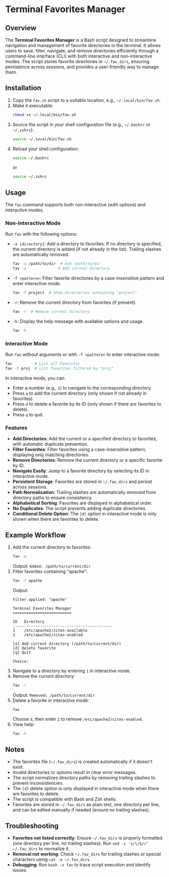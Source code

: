 # Terminal Favorites Manager

## Overview
The **Terminal Favorites Manager** is a Bash script designed to streamline navigation and management of favorite directories in the terminal. It allows users to save, filter, navigate, and remove directories efficiently through a command-line interface (CLI) with both interactive and non-interactive modes. The script stores favorite directories in `~/.fav_dirs`, ensuring persistence across sessions, and provides a user-friendly way to manage them.

## Installation
1. Copy the `fav.sh` script to a suitable location, e.g., `~/.local/bin/fav.sh`.
2. Make it executable:
   ```bash
   chmod +x ~/.local/bin/fav.sh
   ```
3. Source the script in your shell configuration file (e.g., `~/.bashrc` or `~/.zshrc`):
   ```bash
   source ~/.local/bin/fav.sh
   ```
4. Reload your shell configuration:
   ```bash
   source ~/.bashrc
   ```
   or
   ```bash
   source ~/.zshrc
   ```

## Usage
The `fav` command supports both non-interactive (with options) and interactive modes.

### Non-Interactive Mode
Run `fav` with the following options:

- `-a [directory]`: Add a directory to favorites. If no directory is specified, the current directory is added (if not already in the list). Trailing slashes are automatically removed.
  ```bash
  fav -a /path/to/dir  # Add /path/to/dir
  fav -a              # Add current directory
  ```
- `-f <pattern>`: Filter favorite directories by a case-insensitive pattern and enter interactive mode.
  ```bash
  fav -f project  # Show directories containing "project"
  ```
- `-r`: Remove the current directory from favorites (if present).
  ```bash
  fav -r  # Remove current directory
  ```
- `-h`: Display the help message with available options and usage.
  ```bash
  fav -h
  ```

### Interactive Mode
Run `fav` without arguments or with `-f <pattern>` to enter interactive mode:
```bash
fav          # List all favorites
fav -f proj  # List favorites filtered by "proj"
```

In interactive mode, you can:
- Enter a number (e.g., `1`) to navigate to the corresponding directory.
- Press `a` to add the current directory (only shown if not already in favorites).
- Press `d` to delete a favorite by its ID (only shown if there are favorites to delete).
- Press `q` to quit.

### Features
- **Add Directories**: Add the current or a specified directory to favorites, with automatic duplicate prevention.
- **Filter Favorites**: Filter favorites using a case-insensitive pattern, displaying only matching directories.
- **Remove Directories**: Remove the current directory or a specific favorite by ID.
- **Navigate Easily**: Jump to a favorite directory by selecting its ID in interactive mode.
- **Persistent Storage**: Favorites are stored in `~/.fav_dirs` and persist across sessions.
- **Path Normalization**: Trailing slashes are automatically removed from directory paths to ensure consistency.
- **Alphabetical Sorting**: Favorites are displayed in alphabetical order.
- **No Duplicates**: The script prevents adding duplicate directories.
- **Conditional Delete Option**: The `[d]` option in interactive mode is only shown when there are favorites to delete.

## Example Workflow
1. Add the current directory to favorites:
   ```bash
   fav -a
   ```
   Output: `Added: /path/to/current/dir`
2. Filter favorites containing "apache":
   ```bash
   fav -f apache
   ```
   Output:
   ```
   Filter applied: "apache"

   Terminal Favorites Manager
   ==========================

   ID   Directory
   --------------------------------------------
   1    /etc/apache2/sites-available
   2    /etc/apache2/sites-enabled

   [a] Add current directory (/path/to/current/dir)
   [d] Delete favorite
   [q] Quit

   Choice:
   ```
3. Navigate to a directory by entering `1` in interactive mode.
4. Remove the current directory:
   ```bash
   fav -r
   ```
   Output: `Removed: /path/to/current/dir`
5. Delete a favorite in interactive mode:
   ```bash
   fav
   ```
   Choose `d`, then enter `2` to remove `/etc/apache2/sites-enabled`.
6. View help:
   ```bash
   fav -h
   ```

## Notes
- The favorites file (`~/.fav_dirs`) is created automatically if it doesn't exist.
- Invalid directories or options result in clear error messages.
- The script normalizes directory paths by removing trailing slashes to prevent inconsistencies.
- The `[d]` delete option is only displayed in interactive mode when there are favorites to delete.
- The script is compatible with Bash and Zsh shells.
- Favorites are stored in `~/.fav_dirs` as plain text, one directory per line, and can be edited manually if needed (ensure no trailing slashes).

## Troubleshooting
- **Favorites not listed correctly**: Ensure `~/.fav_dirs` is properly formatted (one directory per line, no trailing slashes). Run `sed -i 's/\/$//' ~/.fav_dirs` to normalize it.
- **Removal not working**: Check `~/.fav_dirs` for trailing slashes or special characters using `cat -e ~/.fav_dirs`.
- **Debugging**: Run `bash -x fav` to trace script execution and identify issues.